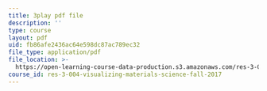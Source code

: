 ```yaml
---
title: 3play pdf file
description: ''
type: course
layout: pdf
uid: fb86afe2436ac64e598dc87ac789ec32
file_type: application/pdf
file_location: >-
  https://open-learning-course-data-production.s3.amazonaws.com/res-3-004-visualizing-materials-science-fall-2017/fb86afe2436ac64e598dc87ac789ec32_Tj3Hpf_HMk4.pdf
course_id: res-3-004-visualizing-materials-science-fall-2017
---
```

